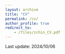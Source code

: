 ```yaml
---
layout: archive
title: "CV"
permalink: /cv/
author_profile: true
redirect_to:
    - /files/zchin_CV.pdf
---
```


Last update: 2024/10/06
